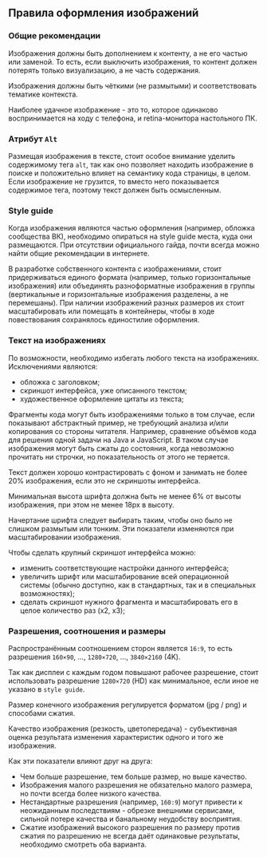 ## Правила оформления изображений

### Общие рекомендации

Изображения должны быть дополнением к контенту, а не его частью или заменой. То есть, если выключить изображения, то контент должен потерять только визуализацию, а не часть содержания.

Изображения должны быть чёткими (не размытыми) и соответствовать тематике контекста.

Наиболее удачное изображение - это то, которое одинаково воспринимается на ходу с телефона, и retina-монитора настольного ПК. 

### Атрибут `Alt`

Размещая изображения в тексте, стоит особое внимание уделить содержимому тега `alt`, так как оно позволяет находить изображение в поиске и положительно влияет на семантику кода страницы, в целом. Если изображение не грузится, то вместо него показывается содержимое тега, поэтому текст должен быть осмысленным. 

### Style guide

Когда изображения являются частью оформления (например, обложка сообщества ВК), необходимо опираться на style guide места, куда они размещаются. При отсутствии официального гайда, почти всегда можно найти общие рекомендации в интернете.

В разработке собственного контента с изображениями, стоит придерживаться единого формата (например, только горизонтальные изображения) или объединять разноформатные изображения в группы (вертикальные и горизонтальные изображения разделены, а не перемешаны). При наличии изображений разных размеров их стоит масштабировать или помещать в контейнеры, чтобы в ходе повествования сохранялось единостилие оформления.

### Текст на изображениях

По возможности, необходимо избегать любого текста на изображениях. Исключениями являются:
* обложка с заголовком;
* скриншот интерфейса, уже описанного текстом;
* художественное оформление цитаты из текста;

Фрагменты кода могут быть изображениями только в том случае, если показывают абстрактный пример, не требующий анализа и/или копирования со стороны читателя. Например, сравнение объёмов кода для решения одной задачи на Java и JavaScript. В таком случае изображения могут быть сжаты до состояния, когда невозможно прочитать ни строчки, но показательность от этого не теряется.

Текст должен хорошо контрастировать с фоном и занимать не более 20% изображения, если это не скриншоты интерфейса.

Минимальная высота шрифта должна быть не менее 6% от высоты изображения, при этом не менее 18px в высоту.

Начертание шрифта следует выбирать таким, чтобы оно было не слишком размытым или тонким. Эти показатели изменяются при масштабировании изображения.

Чтобы сделать крупный скриншот интерфейса можно:
* изменить соответствующие настройки данного интерфейса;
* увеличить шрифт или масштабирование всей операционной системы (обычно доступно, как в стандартных, так и в специальных возможностях);
* сделать скриншот нужного фрагмента и масштабировать его в целое количество раз (x2, x3);

### Разрешения, соотношения и размеры

Распространённым соотношением сторон является `16:9`, то есть разрешения `160×90`, ..., `1280×720`, ..., `3840×2160` (4K).

Так как дисплеи с каждым годом повышают рабочее разрешение, стоит использовать разрешение `1280×720` (HD) как минимальное, если иное не указано в `style guide`.

Размер конечного изображения регулируется форматом (jpg / png) и способами сжатия.

Качество изображения (резкость, цветопередача) - субъективная оценка результата изменения характеристик одного и того же изображения.

Как эти показатели влияют друг на друга:
* Чем больше разрешение, тем больше размер, но выше качество.
* Изображения малого разрешения не обязательно малого размера, но почти всегда более низкого качества.
* Нестандартные разрешения (например, `160:9`) могут привести к неожиданным последствиям - обрезке внешними сервисами, сильной потере качества и банальному неудобству восприятия.
* Сжатие изображений высокого разрешения по размеру против сжатия по разрешению не всегда даёт одинаковые результаты, необходимо смотреть оба варианта.
